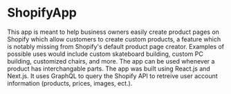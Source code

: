 # ShopifyApp

This app is meant to help business owners easily create product pages on Shopify which allow customers to create custom products, a feature which is notably missing from Shopify's default product page creator. Examples of possible uses would include custom skateboard building, custom PC building, customized chairs, and more. The app can be used whenever a product has interchangable parts.
The app was built using React.js and Next.js. It uses GraphQL to query the Shopify API to retreive user account information (products, prices, images, ect.).
